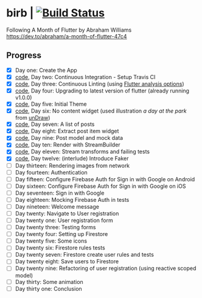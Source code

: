 # birb | [![Build Status](https://travis-ci.org/aelgasser/my-birb.svg?branch=master)](https://travis-ci.org/aelgasser/my-birb)

Following A Month of Flutter by Abraham Williams  
https://dev.to/abraham/a-month-of-flutter-47c4

## Progress

* [x] Day one: Create the App 
* [x] [code](/aelgasser/my-birb/tree/add-travis-ci), Day two: Continuous Integration - Setup Travis CI 
* [x] [code](/aelgasser/my-birb/tree/add-linting-to-ci), Day three: Continuous Linting (using [Flutter analysis options]( https://raw.githubusercontent.com/flutter/flutter/v1.0.0/analysis_options.yaml)) 
* [x] [code](/aelgasser/my-birb/tree/upgrade-flutter), Day four: Upgrading to latest version of flutter (already running v1.0.0) 
* [x] [code](/aelgasser/my-birb/tree/initial-theme), Day five: Initial Theme 
* [x] [code](/aelgasser/my-birb/tree/no-content-widget), Day six: No content widget (used illustration _a day at the park_ from [unDraw](https://undraw.co)) 
* [x] [code](/aelgasser/my-birb/tree/list-of-posts), Day seven: A list of posts
* [x] [code](/aelgasser/my-birb/tree/add-post-item-widget), Day eight: Extract post item widget
* [x] [code](/aelgasser/my-birb/tree/mock-data), Day nine: Post model and mock data
* [x] [code](/aelgasser/my-birb/tree/use-streams), Day ten: Render with StreamBuilder
* [x] [code](/aelgasser/my-birb/tree/use-posts), Day eleven: Stream transforms and failing tests
* [x] [code](/aelgasser/my-birb/tree/use-faker), Day twelve: (interlude) Introduce Faker
* [ ] Day thirteen: Rendering images from network
* [ ] Day fourteen: Authentication
* [ ] Day fifteen: Configure Firebase Auth for Sign in with Google on Android
* [ ] Day sixteen: Configure Firebase Auth for Sign in with Google on iOS
* [ ] Day seventeen: Sign in with Google
* [ ] Day eighteen: Mocking Firebase Auth in tests
* [ ] Day nineteen: Welcome message
* [ ] Day twenty: Navigate to User registration 
* [ ] Day twenty one: User registration form
* [ ] Day twenty three: Testing forms
* [ ] Day twenty four: Setting up Firestore
* [ ] Day twenty five: Some icons
* [ ] Day twenty six: Firestore rules tests
* [ ] Day twenty seven: Firestore create user rules and tests
* [ ] Day twenty eight: Save users to Firestore
* [ ] Day twenty nine: Refactoring of user registration (using reactive scoped model)
* [ ] Day thirty: Some animation
* [ ] Day thirty one: Conclusion